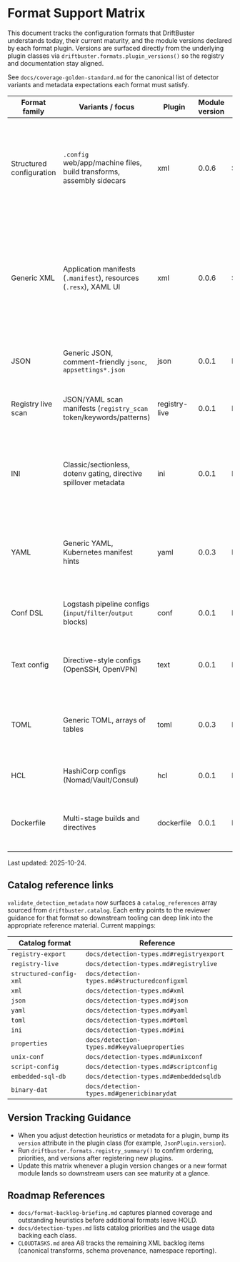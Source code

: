 # Format Support Matrix

This document tracks the configuration formats that DriftBuster understands
today, their current maturity, and the module versions declared by each format
plugin. Versions are surfaced directly from the underlying plugin classes via
`driftbuster.formats.plugin_versions()` so the registry and documentation stay
aligned.

See `docs/coverage-golden-standard.md` for the canonical list of detector
variants and metadata expectations each format must satisfy.

| Format family            | Variants / focus                                                 | Plugin | Module version | Status       | Notes |
|--------------------------|------------------------------------------------------------------|--------|----------------|--------------|-------|
| Structured configuration | `.config` web/app/machine files, build transforms, assembly sidecars | xml    | 0.0.6          | Stabilising  | Transform scope, precedence, schema provenance, attribute hints, MSBuild metadata, and line-level namespace provenance hashes now populate automatically. |
| Generic XML              | Application manifests (`.manifest`), resources (`.resx`), XAML UI | xml    | 0.0.6          | Stabilising  | Namespace logging captures per-declaration hashes + line numbers, schema provenance, `.resx` resource keys, MSBuild project detection, and attribute hints surface alongside hunt-aligned tokens. |
| JSON                     | Generic JSON, comment-friendly `jsonc`, `appsettings*.json`      | json   | 0.0.1          | Preview      | Large-sample validation and sampling guardrails are still being tuned. |
| Registry live scan       | JSON/YAML scan manifests (`registry_scan` token/keywords/patterns) | registry-live | 0.0.1      | Preview      | Integrates live Windows Registry hunts via definition files; avoids `.reg` exports. |
| INI                       | Classic/sectionless, dotenv gating, directive spillover metadata | ini    | 0.0.1          | Preview     | Records encoding, comment style, sensitive key hints, and classifies dotenv/unix-conf/hybrid variants for remediation planning. |
| YAML                     | Generic YAML, Kubernetes manifest hints                           | yaml   | 0.0.3          | Preview      | Parser-free heuristics capture document markers, indentation tolerances, review metadata, and `apiVersion`/`kind` hints. |
| Conf DSL                 | Logstash pipeline configs (`input`/`filter`/`output` blocks)      | conf   | 0.0.1          | Preview      | Tight heuristics avoid stealing `.conf` INI-like files covered by the INI plugin. |
| Text config              | Directive-style configs (OpenSSH, OpenVPN)                        | text   | 0.0.1          | Preview      | Fallback detector for whitespace-delimited directives; filename/content hints refine variants. |
| TOML                     | Generic TOML, arrays of tables                                    | toml   | 0.0.3          | Preview      | Detects `[table]`, `[[array-of-tables]]`, inline tables, spacing tolerances, dotted keys, quoted/array values; parser-free. |
| HCL                      | HashiCorp configs (Nomad/Vault/Consul)                            | hcl    | 0.0.1          | Preview      | Detects `job {}`, `server {}`, `listener {}`, `seal {}` blocks + `key = value` pairs. |
| Dockerfile               | Multi-stage builds and directives                                 | dockerfile | 0.0.1       | Preview      | Filename/Dockerfile hint, `FROM` on first non-comment line, and common directives (RUN/COPY/ARG). |

Last updated: 2025-10-24.

## Catalog reference links

`validate_detection_metadata` now surfaces a `catalog_references` array sourced
from `driftbuster.catalog`. Each entry points to the reviewer guidance for that
format so downstream tooling can deep link into the appropriate reference
material. Current mappings:

| Catalog format        | Reference |
|-----------------------|-----------|
| `registry-export`     | `docs/detection-types.md#registryexport` |
| `registry-live`       | `docs/detection-types.md#registrylive` |
| `structured-config-xml` | `docs/detection-types.md#structuredconfigxml` |
| `xml`                 | `docs/detection-types.md#xml` |
| `json`                | `docs/detection-types.md#json` |
| `yaml`                | `docs/detection-types.md#yaml` |
| `toml`                | `docs/detection-types.md#toml` |
| `ini`                 | `docs/detection-types.md#ini` |
| `properties`          | `docs/detection-types.md#keyvalueproperties` |
| `unix-conf`           | `docs/detection-types.md#unixconf` |
| `script-config`       | `docs/detection-types.md#scriptconfig` |
| `embedded-sql-db`     | `docs/detection-types.md#embeddedsqldb` |
| `binary-dat`          | `docs/detection-types.md#genericbinarydat` |

## Version Tracking Guidance

- When you adjust detection heuristics or metadata for a plugin, bump its
  `version` attribute in the plugin class (for example,
  `JsonPlugin.version`).
- Run `driftbuster.formats.registry_summary()` to confirm ordering, priorities,
  and versions after registering new plugins.
- Update this matrix whenever a plugin version changes or a new format module
  lands so downstream users can see maturity at a glance.

## Roadmap References

- `docs/format-backlog-briefing.md` captures planned coverage and outstanding
  heuristics before additional formats leave HOLD.
- `docs/detection-types.md` lists catalog priorities and the usage data backing
  each class.
- `CLOUDTASKS.md` area A8 tracks the remaining XML backlog items (canonical transforms,
  schema provenance, namespace reporting).
